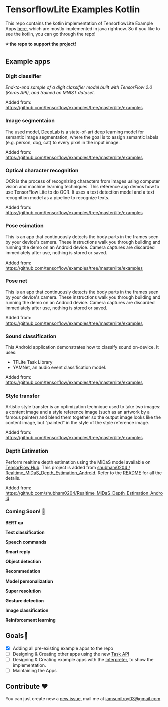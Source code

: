 # TensorflowLite Examples Kotlin

This repo contains the kotlin implementation of TensorflowLite Example Apps [here](https://github.com/tensorflow/examples/tree/master/lite/examples), which are mostly implemented in java rightnow.
So if you like to see the kotlin, you can go through the repo!

**⭐️  the repo to support the project!**

## Example apps

### Digit classifier
*End-to-end sample of a digit classifier model built with TensorFlow 2.0 (Keras API), and trained on MNIST dataset.*

Added from: https://github.com/tensorflow/examples/tree/master/lite/examples

### Image segmentaion
The used model, [DeepLab](https://ai.googleblog.com/2018/03/semantic-image-segmentation-with.html) is a state-of-art deep learning model for semantic image segmentation, where the goal is to assign semantic labels (e.g. person, dog, cat) to every pixel in the input image.

Added from: https://github.com/tensorflow/examples/tree/master/lite/examples

### Optical character recognition
OCR is the process of recognizing characters from images using computer vision and machine learning techniques. This reference app demos how to use TensorFlow Lite to do OCR. It uses a text detection model and a text recognition model as a pipeline to recognize texts.

Added from: https://github.com/tensorflow/examples/tree/master/lite/examples

### Pose esimation
This is an app that continuously detects the body parts in the frames seen by your device's camera. These instructions walk you through building and running the demo on an Android device. Camera captures are discarded immediately after use, nothing is stored or saved.

Added from: https://github.com/tensorflow/examples/tree/master/lite/examples


### Pose net
This is an app that continuously detects the body parts in the frames seen by your device's camera. These instructions walk you through building and running the demo on an Android device. Camera captures are discarded immediately after use, nothing is stored or saved.

Added from: https://github.com/tensorflow/examples/tree/master/lite/examples

### Sound classification
This Android application demonstrates how to classify sound on-device. It uses:

- TFLite Task Library
- YAMNet, an audio event classification model.

Added from: https://github.com/tensorflow/examples/tree/master/lite/examples

### Style transfer
Artistic style transfer is an optimization technique used to take two images: a content image and a style reference image (such as an artwork by a famous painter) and blend them together so the output image looks like the content image, but “painted” in the style of the style reference image.

Added from: https://github.com/tensorflow/examples/tree/master/lite/examples

### Depth Estimation

Perform realtime depth estimation using the MiDaS model available on [TensorFlow Hub](https://tfhub.dev/intel/midas/v2_1_small/1). This project is added from [shubham0204
/
Realtime_MiDaS_Depth_Estimation_Android](https://github.com/shubham0204/Realtime_MiDaS_Depth_Estimation_Android). Refer to the [README](https://github.com/shubham0204/Realtime_MiDaS_Depth_Estimation_Android/blob/master/README.md) for all the details.

Added from: https://github.com/shubham0204/Realtime_MiDaS_Depth_Estimation_Android


### Coming Soon! 🚀

**BERT qa**

**Text classification**

**Speech commands**

**Smart reply**

**Object detection**

**Recommedation**

**Model personalization**

**Super resolution**

**Gesture detection**

**Image classification**

**Reinforcement learning**

## Goals📝
 - [x] Adding all pre-existing example apps to the repo
 - [ ] Designing & Creating other apps using the new [Task API](https://www.tensorflow.org/lite/inference_with_metadata/task_library/overview)
 - [ ] Designing & Creating example apps with the [Interpreter](https://www.tensorflow.org/lite/inference_with_metadata/lite_support), to show the implementation.
 - [ ] Maintaining the Apps

 ## Contribute ❤️
 You can just create new a [new issue](https://github.com/SunitRoy2703/Tensorflow-lite-samples-kotlin/issues/new), mail me at iamsunitroy03@gmail.com
